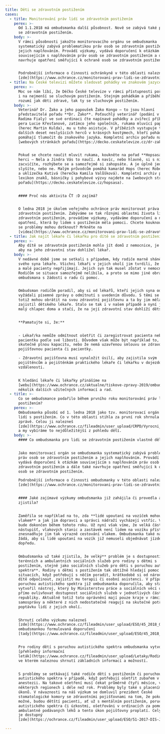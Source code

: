 ```yaml
---
title: Děti se zdravotním postižením
cases:
  - title: Monitorování práv lidí se zdravotním postižením
    perex: >-
      Od 1.1.2018 má ombudsmanka další působnost. Nově se zabývá také právy osob
      se zdravotním postižením.
    body: >-
      V rámci působnosti jakožto monitorovacího orgánu se ombudsmanka
      systematický zabývá problematikou práv osob se zdravotním postižením a
      jejich naplňováním. Provádí výzkumy, vydává doporučení k otázkám
      souvisejícím s naplňováním práv osob se zdravotním postižením a dále také
      navrhuje opatření směřující k ochraně osob se zdravotním postižením.


      Podrobnější informace o činnosti ochránkyně v této oblasti nalezneš
      [zde](https://www.ochrance.cz/monitorovani-prav-lidi-se-zdravotnim-postizenim/).
  - title: Na České televizi můžete sledovat pohádky ve znakovém jazyce
    perex: >-
      Moc se nám líbí, že Déčko České televize v rámci přístupnosti pořadů myslí
      i na nejmenší se sluchovým postižením. Stejným pohádkám a příběhům tak
      rozumí jak děti zdravé, tak ty se sluchovým postižením.
    body: >-
      Veterinář Dr. Žako a jeho papoušek Žako Kongo – to jsou hlavní
      představitelé pořadu **Dr. Žako**. Poťouchlý veterinář (podání v herce
      Radima Fialy) ve své ordinaci čte napínavé pohádky a zvířecí příběhy z
      pera Lucie Křesťanové, zatímco jeho společník, rukama mluvící papoušek
      (herec Martin Kulda), mu u toho asistuje. V příbězích vystupuje také
      dalších deset neslyšících herců v krásných kostýmech, kteří pohádky
      pomáhají tlumočit do znakového jazyka. Kompletní archiv pořadu najdete na
      [webových stránkách pořadu](https://decko.ceskatelevize.cz/dr-zako).


      Pokud se chcete naučit mluvit rukama, koukněte na pořad **Hopsasa**. Malí
      herci – Nela a Jindra Vás to naučí. A navíc, nebo hlavně, si s nimi
      zacvičíte, rozhýbete se a samozřejmě si zahopsáte. A je úplně jedno, zda
      slyšíte, nebo ne. Malým průvodcům pomáhá kamarád Hops (herec Robert Milič)
      a uklízečka Kutivá (herečka Kamila Valůšková). Kompletní archiv pořadu,
      lexikon znaků, básničky i pohybové výzvy najdete na [webových stránkách
      pořadu](https://decko.ceskatelevize.cz/hopsasa).


      #### Proč nás aktivita ČT :D zajímá?


      O ledna 2018 je úkolem veřejného ochránce práv monitorovat práva osob se
      zdravotním postižením. Zabýváme se tak různými oblastmi života lidí se
      zdravotním postižením, provádíme výzkumy, vydáváme doporučení a navrhujeme
      opatření, která by lidem s postižením měla pomoci. Chcete kouknout, čeho
      se problémy mohou dotknout? Mrkněte na
      [videa](https://www.ochrance.cz/monitorovani-prav-lidi-se-zdravotnim-postizenim/).
  - title: Jak najít lékaře či lékařku pro dítě se zdravotním postižením?
    perex: >-
      Aby dítě se zdravotním postižením mohlo jít domů z nemocnice, je třeba,
      aby na jeho zdravotní stav dohlížel lékař.
    body: >-
      V nedávné době jsme se setkali s případem, kdy rodiče marně sháněli pro
      svého syna lékaře. Všichni lékaři v jejich okolí jim tvrdili, že mají plno
      a malé pacienty nepřijímají. Jejich syn tak musel zůstat v nemocnici.
      Rodičům se situace samozřejmě nelíbila, a proto se mimo jiné obrátili na
      ombudsmana s žádostí o radu či pomoc.


      Ombudsman rodičům poradil, aby si od lékařů, kteří jejich syna odmítli,
      vyžádali písemné zprávy o odmítnutí s uvedením důvodu. S těmi se poté
      totiž mohou obrátit na svou zdravotní pojišťovnu a ta by jim měla sama
      zajistil dětského lékaře. Stalo se tak i v našem případě a nyní je již
      malý chlapec doma a stačí, že na její zdravotní stav dohlíží dětský lékař.


      **Pamatujte si, že:**


      - Lékař/ka nemůže odmítnout ošetřit či zaregistrovat pacienta nebo
      pacientku podle své libosti. Důvodem však může být například to, že má
      skutečně plnou kapacitu, nebo že nemá uzavřenou smlouvu se zdravotní
      pojišťovnou pacienta či pacientky.

      - Zdravotní pojišťovna musí vynaložit úsilí, aby zajistila svým
      pojištěncům a pojištěnkám praktického lékaře či lékařku v dojezdové
      vzdálenosti.


      K hledání lékaře či lékařky přinášíme na
      [webu](https://www.ochrance.cz/aktualne/tiskove-zpravy-2019/ombudsmanka-pomohla-matce-jejiz-dite-melo-tezke-zdravotni-postizeni/)
      několik dalších užitečných informací a rad.
  - title: >-
      Co se ombudsmance podařilo během prvního roku monitorování práv lidí s
      postižením?
    perex: >-
      Ombudsmanka působí od 1. ledna 2018 jako tzv. monitorovací orgán pro práva
      lidí s postižením. Co v této oblasti stihla za první rok shrnula v nové
      zprávě. Celou ji nalezneš
      [zde](https://www.ochrance.cz/fileadmin/user_upload/CRPD/Vyrocni_zpravy/CRPD_2018_CZ_web.pdf)
      a my vybíráme to nejdůležitější z pohledu dětí.
    body: >-
      #### Co ombudsmanka pro lidi se zdravotním postižením vlastně dělá?


      Jako monitorovací orgán se ombudsmanka systematický zabývá problematikou
      práv osob se zdravotním postižením a jejich naplňováním. Provádí výzkumy,
      vydává doporučení k otázkám souvisejícím s naplňováním práv osob se
      zdravotním postižením a dále také navrhuje opatření směřující k ochraně
      osob se zdravotním postižením.  

      Podrobnější informace o činnosti ombudsmanky v této oblasti nalezneš
      [zde](https://www.ochrance.cz/monitorovani-prav-lidi-se-zdravotnim-postizenim/).


      #### Jaké zajímavé výzkumy ombudsmanka již zahájila či provedla a co
      zjistila?


      Zaměřila se například na to, zda **lidé upoutaní na vozíček mohou cestovat
      vlakem** a jak jim dopravci a správci nádraží vycházejí vstříc. Výzkum
      bude dokončen během tohoto roku. Už nyní však víme, že velká část
      nástupišť, vlakových stanic a zastávek není lidem na vozíku přístupná a
      znesnadňuje jim tak výrazně cestování vlakem. Ombudsmanka také například
      žádá, aby si lidé upoutaní na vozík již nemuseli objednávat jízdenky
      dopředu.


      Ombudsmanka už také zjistila, že velký** problém je s dostupností
      terénních a ambulantních sociálních služeb pro rodiny s dětmi s
      postižením, stejně jako sociálních služeb pro děti s poruchou autistického
      spektra**. Rodiny s dětmi s postižením tak obtížně hledají pomoc v
      situacích, když potřebují s něčím poradit, krátkodobě si od náročné péče o
      dítě odpočinout, zajistit mu terapii či osobní asistenci. V případě lidí s
      poruchou autistického spektra již ombudsmanka doporučila, aby stát
      vytvořil nástroj, který by Ministerstvu práce a sociálních věcí umožnil
      přímo ovlivňovat dostupnost sociálních služeb v jednotlivých částech České
      republiky. Aktuálně totiž toto oprávnění mají pouze kraje v rámci své
      samosprávy a některé z nich nedostatečně reagují na skutečné potřeby a
      poptávku lidí z jejich okolí.


      Shrnutí celého výzkumu nalezneš
      [zde](https://www.ochrance.cz/fileadmin/user_upload/ESO/45_2018_OZP_VV_VYZKUMNA_ZPRAVA-final.pdf),
      ombudsmankou formulovaná doporučení
      [tady](https://www.ochrance.cz/fileadmin/user_upload/ESO/45_2018_OZP_VV__DOPORUCENI_VOP-final.pdf).


      Pro rodiny dětí s poruchou autistického spektra ombudsmanka vytvořila také
      [přehledný informační
      leták](https://www.ochrance.cz/fileadmin/user_upload/Letaky/Rodiny-deti-s-PAS.pdf),
      ve kterém naleznou shrnutí základních informací a možností.


      S problémy se setkávají také rodiče dětí s postižením či poruchou
      autistického spektra v případě, když potřebují ošetřit zubařem v celkové
      anestezii. Na takové ošetření musí čekat průměrně čtyři měsíce, v
      některých regionech i déle než rok. Problémy byly také s placením těchto
      úkonů. V návaznosti na náš výzkum se domluvil prezident České
      stomatologické komory se zdravotními pojišťovnami na tom, že pokud to bude
      možné, budou dětští pacienti, ať už s mentálním postižením, poruchou
      autistického spektra či úzkostmi, ošetřováni v ordinacích za pomoci
      ambulantně podávaných léků a tento úkon pojišťovny proplatí. Celý výzkum
      je dostupný
      [zde](https://ochrance.cz/fileadmin/user_upload/ESO/51-2017-DIS-JV_vyzkum.pdf).

---
```


